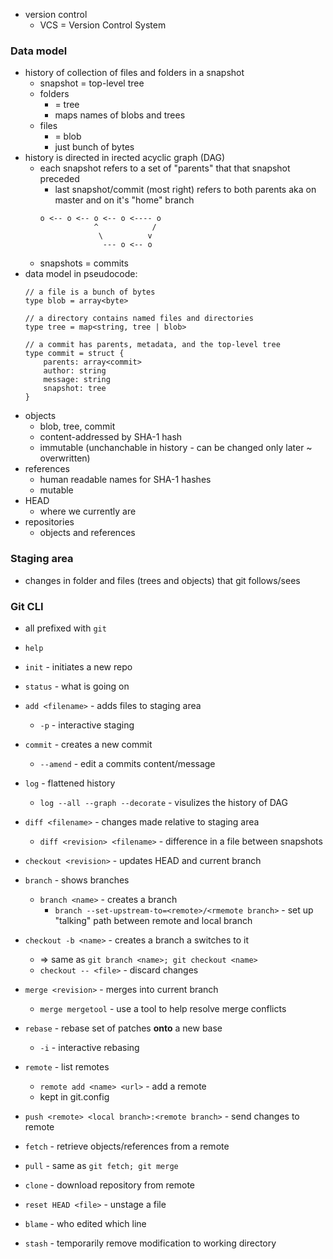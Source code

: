 - version control
	- VCS = Version Control System


### Data model
- history of collection of files and folders in a snapshot
	- snapshot = top-level tree
	- folders 
		- = tree
		- maps names of blobs and trees
	- files 
		- = blob
		- just bunch of bytes
- history is directed in irected acyclic graph (DAG)
	- each snapshot refers to a set of "parents" that that snapshot preceded
		- last snapshot/commit (most right) refers to both parents aka on master and on it's "home" branch
		```
		o <-- o <-- o <-- o <---- o
					^            /
					 \          v
					  --- o <-- o
		```
	- snapshots = commits
- data model in pseudocode:
	```
	// a file is a bunch of bytes
	type blob = array<byte>
	
	// a directory contains named files and directories
	type tree = map<string, tree | blob>
	
	// a commit has parents, metadata, and the top-level tree
	type commit = struct {
	    parents: array<commit>
	    author: string
	    message: string
	    snapshot: tree
	}
	```
- objects
	- blob, tree, commit
	- content-addressed by SHA-1 hash
	- immutable (unchanchable in history - can be changed only later ~ overwritten)
- references
	- human readable names for SHA-1 hashes
	- mutable
- HEAD
	- where we currently are
- repositories
	- objects and references

### Staging area
- changes in folder and files (trees and objects) that git follows/sees


### Git CLI
- all prefixed with `git`

- `help`
- `init` - initiates a new repo
- `status` - what is going on
- `add <filename>` - adds files to staging area
	- `-p` - interactive staging
- `commit` - creates a new commit
	- `--amend` - edit a commits content/message
- `log` - flattened history
	- `log --all --graph --decorate` - visulizes the history of DAG
- `diff <filename>` - changes made relative to staging area
	- `diff <revision> <filename>` - difference in a file between snapshots

- `checkout <revision>` - updates HEAD and current branch
- `branch` - shows branches
	- `branch <name>` - creates a branch
		- `branch --set-upstream-to=<remote>/<rmemote branch>` - set up "talking" path between remote and local branch
- `checkout -b <name>` - creates a branch a switches to it
	- => same as `git branch <name>; git checkout <name>`
	- `checkout -- <file>` - discard changes
- `merge <revision>` - merges into current branch
	- `merge mergetool` - use a tool to help resolve merge conflicts
- `rebase` - rebase set of patches **onto** a new base
	- `-i` - interactive rebasing

- `remote` - list remotes
	- `remote add <name> <url>` - add a remote
	- kept in git.config
- `push <remote> <local branch>:<remote branch>` - send changes to remote
- `fetch` - retrieve objects/references from a remote
- `pull` - same as `git fetch; git merge`
- `clone` - download repository from remote

- `reset HEAD <file>` - unstage a file
- `blame` - who edited which line
- `stash` - temporarily remove modification to working directory